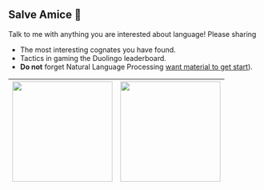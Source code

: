 ## Salve Amice 👋

Talk to me with anything you are interested about language! Please sharing
- The most interesting cognates you have found.
- Tactics in gaming the Duolingo leaderboard.
- **Do not** forget Natural Language Processing [want material to get start](https://github.com/Nativeatom/NaturalLanguageProcessing)).

| <img align="center" src="https://github-readme-stats.vercel.app/api?username=Nativeatom&layout=compact&count_private=true&show_icons=true&hide_border=true&theme=tokyonight" height="200"> | <img align="center" src="https://github-readme-stats.vercel.app/api/top-langs/?username=Nativeatom&layout=compact&theme=tokyonight&hide_border=true&hide=Jupyter%20Notebook" height="200"> |
|---------|-------|
